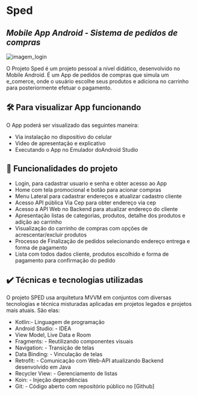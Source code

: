 #  Sped
## _Mobile App Android - Sistema de pedidos de compras_ 
![ imagem_login ](https://user-images.githubusercontent.com/43221954/211444090-7b010b05-c931-4517-af52-6b45dc516fbb.jpg)

O Projeto Sped é um projeto pessoal a nível didático, desenvolvido no Mobile Android. É um App de pedidos de compras que simula
um e_comerce, onde o usuário escolhe seus produtos e adiciona no carrinho para posteriormente efetuar o pagamento.

## 🛠️ Para visualizar App funcionando

O App poderá ser visualizado das seguintes maneira:

- Via instalação no dispositivo do celular
- Video de apresentação e explicativo
- Executando o App no Emulador doAndroid Studio

## 🔨 Funcionalidades do projeto

- Login, para cadastrar usuario e senha e obter acesso ao App
- Home com tela promocional e botão para acionar compras
- Menu Lateral para cadastrar endereços e atualizar cadastro cliente 
- Acesso API pública Via Cep para obter endereço via cep
- Acesso a API Web no Backend para atualizar endereço do cliente
- Apresentação listas de categorias, produtos, detalhe dos produtos e adição ao carrinho
- Visualização do carrinho de compras com opções de acrescentar/excluir produtos
- Processo de Finalização de pedidos selecionando endereço entrega e forma de pagamento
- Lista com todos dados cliente, produtos escolhido e forma de pagamento para confirmação do pedido

## ✔️ Técnicas e tecnologias utilizadas

O projeto SPED usa arquitetura MVVM em conjuntos com diversas tecnologias e técnica misturadas aplicadas em projetos legados e
projetos mais atuais. São elas:

- Kotlin:- Linguagem de programação 
- Android Studio: - IDEA
- View Model, Live Data e Room 
- Fragments: - Reutilizando componentes visuais
- Navigation: - Transição de telas
- Data Binding: - Vinculação de telas
- Retrofit: - Comunicação com Web-API atualizando Backend desenvolvido em Java
- Recycler View: - Gerenciamento de listas
- Koin: - Injeção dependências
- Git: - Código aberto com repositório público no [Github]
